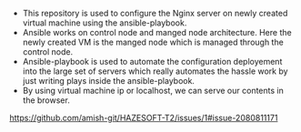 - This repository is used to configure the Nginx server on newly created virtual machine using the ansible-playbook.
- Ansible works on control node and manged node architecture. Here the newly created VM is the manged node which is managed through the control node.
- Ansible-playbook is used to automate the configuration deployement into the large set of servers which really automates the hassle work by just writing plays inside the ansible-playbook.
- By using virtual machine ip or localhost, we can serve our contents in the browser.
   
https://github.com/amish-git/HAZESOFT-T2/issues/1#issue-2080811171

